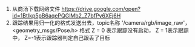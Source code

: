 1. 从商汤下载网络文件 https://drive.google.com/open?id=1BtIkp5pB6aqePQGlMb2_Z7bfPy6XEj6H
2. 跟踪结果用归一化的格式发送出去，topic名称 '/camera/rgb/image_raw'， <geometry_msgs/Pose.h> 格式 Z = 0 表示跟踪没有启动， Z = 1表示跟踪中，  Z=-1表示跟踪器判定自己跟丢了目标

